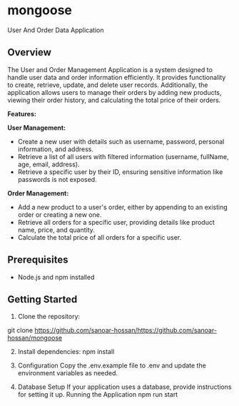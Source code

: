 # mongoose
User And Order Data Application
## Overview

The User and Order Management Application is a system designed to handle user data and order information efficiently. It provides functionality to create, retrieve, update, and delete user records. Additionally, the application allows users to manage their orders by adding new products, viewing their order history, and calculating the total price of their orders.

 **Features:**

**User Management:**
  - Create a new user with details such as username, password, personal information, and address.
  - Retrieve a list of all users with filtered information (username, fullName, age, email, address).
  - Retrieve a specific user by their ID, ensuring sensitive information like passwords is not exposed.


**Order Management:**
  - Add a new product to a user's order, either by appending to an existing order or creating a new one.
  - Retrieve all orders for a specific user, providing details like product name, price, and quantity.
  - Calculate the total price of all orders for a specific user.

## Prerequisites

- Node.js and npm installed

## Getting Started
1. Clone the repository:

git clone https://github.com/sanoar-hossan/https://github.com/sanoar-hossan/mongoose

2. Install dependencies:
npm install

3. Configuration
Copy the .env.example file to .env and update the environment variables as needed.

4. Database Setup
If your application uses a database, provide instructions for setting it up.
Running the Application
npm run start